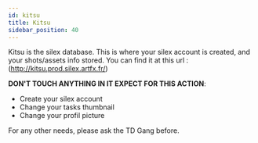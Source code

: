 ```yaml
---
id: kitsu
title: Kitsu
sidebar_position: 40
---
```


Kitsu is the silex database. This is where your silex account is created, and your shots/assets info stored.
You can find it at this url : (http://kitsu.prod.silex.artfx.fr/)

**DON'T TOUCH ANYTHING IN IT EXPECT FOR THIS ACTION**:

- Create your silex account
- Change your tasks thumbnail
- Change your profil picture

For any other needs, please ask the TD Gang before.

